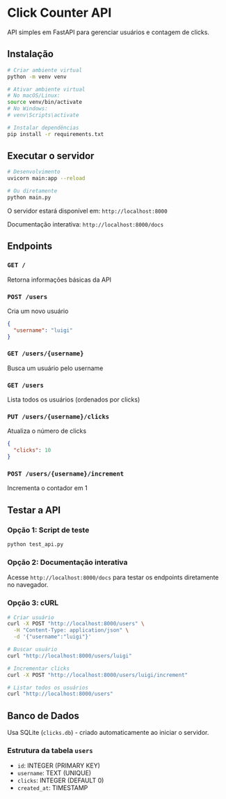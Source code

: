# Click Counter API

API simples em FastAPI para gerenciar usuários e contagem de clicks.

## Instalação

```bash
# Criar ambiente virtual
python -m venv venv

# Ativar ambiente virtual
# No macOS/Linux:
source venv/bin/activate
# No Windows:
# venv\Scripts\activate

# Instalar dependências
pip install -r requirements.txt
```

## Executar o servidor

```bash
# Desenvolvimento
uvicorn main:app --reload

# Ou diretamente
python main.py
```

O servidor estará disponível em: `http://localhost:8000`

Documentação interativa: `http://localhost:8000/docs`

## Endpoints

### `GET /`
Retorna informações básicas da API

### `POST /users`
Cria um novo usuário
```json
{
  "username": "luigi"
}
```

### `GET /users/{username}`
Busca um usuário pelo username

### `GET /users`
Lista todos os usuários (ordenados por clicks)

### `PUT /users/{username}/clicks`
Atualiza o número de clicks
```json
{
  "clicks": 10
}
```

### `POST /users/{username}/increment`
Incrementa o contador em 1

## Testar a API

### Opção 1: Script de teste
```bash
python test_api.py
```

### Opção 2: Documentação interativa
Acesse `http://localhost:8000/docs` para testar os endpoints diretamente no navegador.

### Opção 3: cURL
```bash
# Criar usuário
curl -X POST "http://localhost:8000/users" \
  -H "Content-Type: application/json" \
  -d '{"username":"luigi"}'

# Buscar usuário
curl "http://localhost:8000/users/luigi"

# Incrementar clicks
curl -X POST "http://localhost:8000/users/luigi/increment"

# Listar todos os usuários
curl "http://localhost:8000/users"
```

## Banco de Dados

Usa SQLite (`clicks.db`) - criado automaticamente ao iniciar o servidor.

### Estrutura da tabela `users`
- `id`: INTEGER (PRIMARY KEY)
- `username`: TEXT (UNIQUE)
- `clicks`: INTEGER (DEFAULT 0)
- `created_at`: TIMESTAMP

